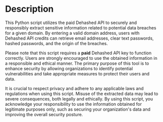 # Description

This Python script utilizes the paid Dehashed API to securely and responsibly extract sensitive information related to potential data breaches for a given domain. By entering a valid domain address, users with Dehashed API credits can retrieve email addresses, clear text passwords, hashed passwords, and the origin of the breaches.

Please note that this script requires a **paid** Dehashed API key to function correctly. Users are strongly encouraged to use the obtained information in a responsible and ethical manner. The primary purpose of this tool is to enhance security by allowing organizations to identify potential vulnerabilities and take appropriate measures to protect their users and data.

It is crucial to respect privacy and adhere to any applicable laws and regulations when using this script. Misuse of the extracted data may lead to severe consequences, both legally and ethically. By using this script, you acknowledge your responsibility to use the information obtained for legitimate purposes only, such as securing your organization's data and improving the overall security posture.
